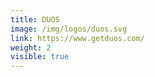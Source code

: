 ```yaml
---
title: DUOS
image: /img/logos/duos.svg
link: https://www.getduos.com/
weight: 2
visible: true
---
```

